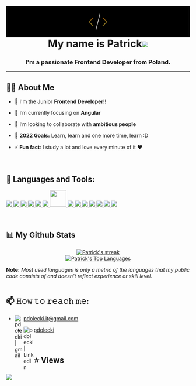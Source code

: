 <img align="left" alt="Patrick's logo" src="./logo.png" />

<h1 align="center">My name is Patrick<img src="https://raw.githubusercontent.com/MartinHeinz/MartinHeinz/master/wave.gif" width="30px"></h1>
<h3 align="center">I'm a passionate Frontend Developer from Poland.</h3>


-----------------------------------------------------------------------------------------------------------------------------------------------------

## 🙋‍♂️ About Me

- 🔭 I'm the Junior **Frontend Developer**!!

- 🌱 I’m currently focusing on **Angular**

- 👯 I’m looking to collaborate with **ambitious people**

- 🥅 **2022 Goals:** Learn, learn and one more time, learn :D

- ⚡ **Fun fact**: I study a lot and love every minute of it ❤

<br />

## 🧰 Languages and Tools:
<p align="left"> 
  <a href="https://developer.mozilla.org/en-US/docs/Web/JavaScript" target="_blank"> <img src="https://img.icons8.com/color/48/000000/javascript.png"/> </a> 
  <a href="https://www.w3.org/html/" target="_blank"> <img src="https://img.icons8.com/color/48/000000/html-5.png"/> </a> 
  <a href="https://www.w3schools.com/css/" target="_blank"> <img src="https://img.icons8.com/color/48/000000/css3.png"/> </a> 
  <a href="https://sass-lang.com/" target="_blank"> <img src="https://img.icons8.com/color/48/000000/sass.png"/> </a> 
  <a href="https://nodejs.org" target="_blank"> <img src="https://img.icons8.com/color/48/000000/nodejs.png"/> </a> 
  <a href="https://www.mongodb.com/" target="_blank"> <img src="https://img.icons8.com/color/48/000000/mongodb.png"/> </a> 
  <a href="https://postman.com" target="_blank"> <img src="https://www.vectorlogo.zone/logos/getpostman/getpostman-icon.svg" width="45" height="45"/> </a>   
  <a href="https://git-scm.com/" target="_blank"> <img src="https://img.icons8.com/color/48/000000/git.png"/> </a>
  <a href="https://github.com/" target="_blank"> <img src="https://img.icons8.com/color/48/000000/github.png"/> </a>
  <a href="https://www.npmjs.com/" target="_blank"> <img src="https://img.icons8.com/color/48/000000/npm.png"/> </a>
  <a href="https://angular.io/" target="_blank"> <img src="https://img.icons8.com/color/50/000000/angularjs.png"/> </a>
  <a href="https://www.typescriptlang.org/" target="_blank"> <img src="https://img.icons8.com/color/48/000000/typescript.png"/> </a>
  <a href="https://nx.dev/" target="_blank"> <img src="https://images.ctfassets.net/96ni1xzc7t82/1x2tqujxY3zf0MsUMa6uAM/51cc5821d5909884d9c9511458ebdd89/Nrwl_Icon_FC.svg" style="height:60px;"/> </a>
  <a href="https://nestjs.com/" target="_blank"> <img src="https://www.vectorlogo.zone/logos/nestjs/nestjs-icon.svg"/> </a>
  
</p>

<br />

## 📊 My Github Stats

<p align="center">
<a href="https://github.com/pdolecki/github-readme-streak-stats">
  <img title="Streak stats for profile" alt="Patrick's streak" src="https://github-readme-streak-stats.herokuapp.com/?user=pdolecki&theme=black-ice&hide_border=true&stroke=0000&background=060A0CD0"/>
</a>


<br />
  <a href="https://github.com/pdolecki/github-readme-stats"><img alt="Patrick's Top Languages" src="https://github-readme-stats.vercel.app/api/top-langs/?username=pdolecki&langs_count=8&count_private=true&layout=compact&theme=react&hide_border=true&bg_color=0D1117" /></a>
<br/>
</p>
   <b>Note:</b><em> Most used languages is only a metric of the languages that my public code consists of and doesn't reflect experience or skill level.</em>

<br />
<br />

## 📫 𝙷𝚘𝚠 𝚝𝚘 𝚛𝚎𝚊𝚌𝚑 𝚖𝚎:

- [<img align="left" alt="pdolecki | gmail" width="24px" src="https://img.icons8.com/color/48/000000/gmail.png" />][gmail] pdolecki.it@gmail.com

- [<img align="left" alt="pdolecki | LinkedIn" width="28px" src="https://img.icons8.com/color/48/000000/linkedin.png" />][linkedin] [pdolecki][linkedin]

[linkedin]: https://linkedin.com/in/pdolecki
[gmail]: mailto:pdolecki.it@gmail.com

<br />

## ⭐ Views

<a href="https://github.com/Meghna-DAS/github-profile-views-counter">
    <img src="https://komarev.com/ghpvc/?username=pdolecki">
</a>
